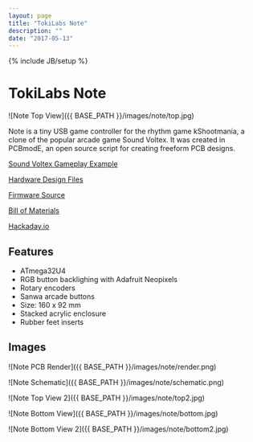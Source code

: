 ```yaml
---
layout: page
title: "TokiLabs Note"
description: ""
date: "2017-05-13"
---
```


{% include JB/setup %}

TokiLabs Note
=============

![Note Top View]({{ BASE_PATH }}/images/note/top.jpg)

Note is a tiny USB game controller for the rhythm game kShootmania, a clone of the popular arcade game Sound Voltex. It was created in PCBmodE, an open source script for creating freeform PCB designs.

[Sound Voltex Gameplay Example](https://youtu.be/1BORZkvt74I)

[Hardware Design Files](https://github.com/Hylian/note)

[Firmware Source](https://github.com/Hylian/note-fw)

[Bill of Materials](https://docs.google.com/spreadsheets/d/1J5fEp7kIdLG90dRnupl2t0EiAqs6MxLgNCESDW01efA/edit#gid=262142941)

[Hackaday.io](https://hackaday.io/project/21415-tokilabs-note)

Features
--------

* ATmega32U4
* RGB button backlighing with Adafruit Neopixels
* Rotary encoders
* Sanwa arcade buttons
* Size: 160 x 92 mm
* Stacked acrylic enclosure
* Rubber feet inserts

Images
------

![Note PCB Render]({{ BASE_PATH }}/images/note/render.png)

![Note Schematic]({{ BASE_PATH }}/images/note/schematic.png)

![Note Top View 2]({{ BASE_PATH }}/images/note/top2.jpg)

![Note Bottom View]({{ BASE_PATH }}/images/note/bottom.jpg)

![Note Bottom View 2]({{ BASE_PATH }}/images/note/bottom2.jpg)


